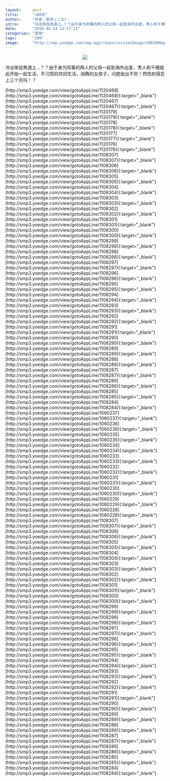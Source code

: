 ```yaml
---
layout:     post
title:      "100天"
author:     "作者：那多ここね"
intro:      "冷淡笨拙男遇上…？？由于身为同事的两人的父母一起到海外出差，秀人和千穗就此开始一起生活，不习惯的共同生活，闹腾的女孩子，问题层出不穷！然而却得忍上三个月吗！？"
date:       "2018-02-14 12:17:11"
categories: "其他"
tags:       "100"
image:      "http://smp.yoedge.com/smp-app/resource/viewImage/1002000appline.png"
---
```

<div style="text-align: center">
<p><img src="http://smp.yoedge.com/smp-app/resource/viewImage/1002000appline.png"/></p>
</div>
<p class="post-meta">
<span>冷淡笨拙男遇上…？？由于身为同事的两人的父母一起到海外出差，秀人和千穗就此开始一起生活，不习惯的共同生活，闹腾的女孩子，问题层出不穷！然而却得忍上三个月吗！？</span>
</p>
[http://smp3.yoedge.com/view/gotoAppLine/1120468](http://smp3.yoedge.com/view/gotoAppLine/1120468){:target="_blank"}
[http://smp3.yoedge.com/view/gotoAppLine/1120467](http://smp3.yoedge.com/view/gotoAppLine/1120467){:target="_blank"}
[http://smp3.yoedge.com/view/gotoAppLine/1120179](http://smp3.yoedge.com/view/gotoAppLine/1120179){:target="_blank"}
[http://smp3.yoedge.com/view/gotoAppLine/1120178](http://smp3.yoedge.com/view/gotoAppLine/1120178){:target="_blank"}
[http://smp3.yoedge.com/view/gotoAppLine/1120177](http://smp3.yoedge.com/view/gotoAppLine/1120177){:target="_blank"}
[http://smp3.yoedge.com/view/gotoAppLine/1120176](http://smp3.yoedge.com/view/gotoAppLine/1120176){:target="_blank"}
[http://smp3.yoedge.com/view/gotoAppLine/1108307](http://smp3.yoedge.com/view/gotoAppLine/1108307){:target="_blank"}
[http://smp3.yoedge.com/view/gotoAppLine/1108306](http://smp3.yoedge.com/view/gotoAppLine/1108306){:target="_blank"}
[http://smp3.yoedge.com/view/gotoAppLine/1108305](http://smp3.yoedge.com/view/gotoAppLine/1108305){:target="_blank"}
[http://smp3.yoedge.com/view/gotoAppLine/1108304](http://smp3.yoedge.com/view/gotoAppLine/1108304){:target="_blank"}
[http://smp3.yoedge.com/view/gotoAppLine/1108303](http://smp3.yoedge.com/view/gotoAppLine/1108303){:target="_blank"}
[http://smp3.yoedge.com/view/gotoAppLine/1108302](http://smp3.yoedge.com/view/gotoAppLine/1108302){:target="_blank"}
[http://smp3.yoedge.com/view/gotoAppLine/1108301](http://smp3.yoedge.com/view/gotoAppLine/1108301){:target="_blank"}
[http://smp3.yoedge.com/view/gotoAppLine/1108300](http://smp3.yoedge.com/view/gotoAppLine/1108300){:target="_blank"}
[http://smp3.yoedge.com/view/gotoAppLine/1108299](http://smp3.yoedge.com/view/gotoAppLine/1108299){:target="_blank"}
[http://smp3.yoedge.com/view/gotoAppLine/1108298](http://smp3.yoedge.com/view/gotoAppLine/1108298){:target="_blank"}
[http://smp3.yoedge.com/view/gotoAppLine/1108297](http://smp3.yoedge.com/view/gotoAppLine/1108297){:target="_blank"}
[http://smp3.yoedge.com/view/gotoAppLine/1108296](http://smp3.yoedge.com/view/gotoAppLine/1108296){:target="_blank"}
[http://smp3.yoedge.com/view/gotoAppLine/1108295](http://smp3.yoedge.com/view/gotoAppLine/1108295){:target="_blank"}
[http://smp3.yoedge.com/view/gotoAppLine/1108294](http://smp3.yoedge.com/view/gotoAppLine/1108294){:target="_blank"}
[http://smp3.yoedge.com/view/gotoAppLine/1108293](http://smp3.yoedge.com/view/gotoAppLine/1108293){:target="_blank"}
[http://smp3.yoedge.com/view/gotoAppLine/1108292](http://smp3.yoedge.com/view/gotoAppLine/1108292){:target="_blank"}
[http://smp3.yoedge.com/view/gotoAppLine/1108291](http://smp3.yoedge.com/view/gotoAppLine/1108291){:target="_blank"}
[http://smp3.yoedge.com/view/gotoAppLine/1108290](http://smp3.yoedge.com/view/gotoAppLine/1108290){:target="_blank"}
[http://smp3.yoedge.com/view/gotoAppLine/1108289](http://smp3.yoedge.com/view/gotoAppLine/1108289){:target="_blank"}
[http://smp3.yoedge.com/view/gotoAppLine/1108288](http://smp3.yoedge.com/view/gotoAppLine/1108288){:target="_blank"}
[http://smp3.yoedge.com/view/gotoAppLine/1108287](http://smp3.yoedge.com/view/gotoAppLine/1108287){:target="_blank"}
[http://smp3.yoedge.com/view/gotoAppLine/1108286](http://smp3.yoedge.com/view/gotoAppLine/1108286){:target="_blank"}
[http://smp3.yoedge.com/view/gotoAppLine/1108285](http://smp3.yoedge.com/view/gotoAppLine/1108285){:target="_blank"}
[http://smp3.yoedge.com/view/gotoAppLine/1108284](http://smp3.yoedge.com/view/gotoAppLine/1108284){:target="_blank"}
[http://smp3.yoedge.com/view/gotoAppLine/1060237](http://smp3.yoedge.com/view/gotoAppLine/1060237){:target="_blank"}
[http://smp3.yoedge.com/view/gotoAppLine/1060236](http://smp3.yoedge.com/view/gotoAppLine/1060236){:target="_blank"}
[http://smp3.yoedge.com/view/gotoAppLine/1060235](http://smp3.yoedge.com/view/gotoAppLine/1060235){:target="_blank"}
[http://smp3.yoedge.com/view/gotoAppLine/1060234](http://smp3.yoedge.com/view/gotoAppLine/1060234){:target="_blank"}
[http://smp3.yoedge.com/view/gotoAppLine/1060233](http://smp3.yoedge.com/view/gotoAppLine/1060233){:target="_blank"}
[http://smp3.yoedge.com/view/gotoAppLine/1060232](http://smp3.yoedge.com/view/gotoAppLine/1060232){:target="_blank"}
[http://smp3.yoedge.com/view/gotoAppLine/1060231](http://smp3.yoedge.com/view/gotoAppLine/1060231){:target="_blank"}
[http://smp3.yoedge.com/view/gotoAppLine/1060230](http://smp3.yoedge.com/view/gotoAppLine/1060230){:target="_blank"}
[http://smp3.yoedge.com/view/gotoAppLine/1060229](http://smp3.yoedge.com/view/gotoAppLine/1060229){:target="_blank"}
[http://smp3.yoedge.com/view/gotoAppLine/1060228](http://smp3.yoedge.com/view/gotoAppLine/1060228){:target="_blank"}
[http://smp3.yoedge.com/view/gotoAppLine/1108307](http://smp3.yoedge.com/view/gotoAppLine/1108307){:target="_blank"}
[http://smp3.yoedge.com/view/gotoAppLine/1108306](http://smp3.yoedge.com/view/gotoAppLine/1108306){:target="_blank"}
[http://smp3.yoedge.com/view/gotoAppLine/1108305](http://smp3.yoedge.com/view/gotoAppLine/1108305){:target="_blank"}
[http://smp3.yoedge.com/view/gotoAppLine/1108304](http://smp3.yoedge.com/view/gotoAppLine/1108304){:target="_blank"}
[http://smp3.yoedge.com/view/gotoAppLine/1108303](http://smp3.yoedge.com/view/gotoAppLine/1108303){:target="_blank"}
[http://smp3.yoedge.com/view/gotoAppLine/1108302](http://smp3.yoedge.com/view/gotoAppLine/1108302){:target="_blank"}
[http://smp3.yoedge.com/view/gotoAppLine/1108301](http://smp3.yoedge.com/view/gotoAppLine/1108301){:target="_blank"}
[http://smp3.yoedge.com/view/gotoAppLine/1108300](http://smp3.yoedge.com/view/gotoAppLine/1108300){:target="_blank"}
[http://smp3.yoedge.com/view/gotoAppLine/1108299](http://smp3.yoedge.com/view/gotoAppLine/1108299){:target="_blank"}
[http://smp3.yoedge.com/view/gotoAppLine/1108298](http://smp3.yoedge.com/view/gotoAppLine/1108298){:target="_blank"}
[http://smp3.yoedge.com/view/gotoAppLine/1108297](http://smp3.yoedge.com/view/gotoAppLine/1108297){:target="_blank"}
[http://smp3.yoedge.com/view/gotoAppLine/1108296](http://smp3.yoedge.com/view/gotoAppLine/1108296){:target="_blank"}
[http://smp3.yoedge.com/view/gotoAppLine/1108295](http://smp3.yoedge.com/view/gotoAppLine/1108295){:target="_blank"}
[http://smp3.yoedge.com/view/gotoAppLine/1108294](http://smp3.yoedge.com/view/gotoAppLine/1108294){:target="_blank"}
[http://smp3.yoedge.com/view/gotoAppLine/1108293](http://smp3.yoedge.com/view/gotoAppLine/1108293){:target="_blank"}
[http://smp3.yoedge.com/view/gotoAppLine/1108292](http://smp3.yoedge.com/view/gotoAppLine/1108292){:target="_blank"}
[http://smp3.yoedge.com/view/gotoAppLine/1108291](http://smp3.yoedge.com/view/gotoAppLine/1108291){:target="_blank"}
[http://smp3.yoedge.com/view/gotoAppLine/1108290](http://smp3.yoedge.com/view/gotoAppLine/1108290){:target="_blank"}
[http://smp3.yoedge.com/view/gotoAppLine/1108289](http://smp3.yoedge.com/view/gotoAppLine/1108289){:target="_blank"}
[http://smp3.yoedge.com/view/gotoAppLine/1108288](http://smp3.yoedge.com/view/gotoAppLine/1108288){:target="_blank"}
[http://smp3.yoedge.com/view/gotoAppLine/1108287](http://smp3.yoedge.com/view/gotoAppLine/1108287){:target="_blank"}
[http://smp3.yoedge.com/view/gotoAppLine/1108286](http://smp3.yoedge.com/view/gotoAppLine/1108286){:target="_blank"}
[http://smp3.yoedge.com/view/gotoAppLine/1108285](http://smp3.yoedge.com/view/gotoAppLine/1108285){:target="_blank"}
[http://smp3.yoedge.com/view/gotoAppLine/1108284](http://smp3.yoedge.com/view/gotoAppLine/1108284){:target="_blank"}


